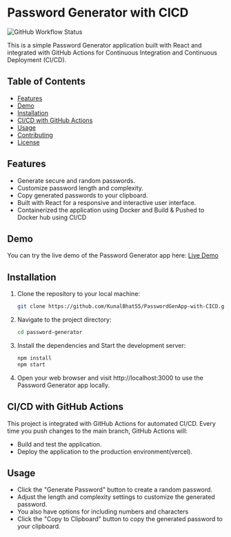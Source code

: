 # Password Generator with CICD 

![GitHub Workflow Status](https://img.shields.io/github/workflow/status/yourusername/password-generator/CI-CD?label=CI%2FCD)

This is a simple Password Generator application built with React and integrated with GitHub Actions for Continuous Integration and Continuous Deployment (CI/CD).

## Table of Contents

- [Features](#features)
- [Demo](#demo)
- [Installation](#installation)
- [CI/CD with GitHub Actions](#cicd-with-github-actions)
- [Usage](#usage)
- [Contributing](#contributing)
- [License](#license)

## Features

- Generate secure and random passwords.
- Customize password length and complexity.
- Copy generated passwords to your clipboard.
- Built with React for a responsive and interactive user interface.
- Containerized the application using Docker and Build & Pushed to Docker hub using CI/CD

## Demo

You can try the live demo of the Password Generator app here: [Live Demo](https://password-gen-app-black.vercel.app/)

## Installation

1. Clone the repository to your local machine:

   ```bash
   git clone https://github.com/KunalBhat55/PasswordGenApp-with-CICD.git

2. Navigate to the project directory:
   
   ```bash
   cd password-generator

3. Install the dependencies and Start the development server:
   
   ```bash
   npm install
   npm start

4. Open your web browser and visit http://localhost:3000 to use the Password Generator app locally.

## CI/CD with GitHub Actions

This project is integrated with GitHub Actions for automated CI/CD. Every time you push changes to the main branch, GitHub Actions will:

- Build and test the application.
- Deploy the application to the production environment(vercel).

## Usage
- Click the "Generate Password" button to create a random password.
- Adjust the length and complexity settings to customize the generated password.
- You also have options for including numbers and characters 
- Click the "Copy to Clipboard" button to copy the generated password to your clipboard.
